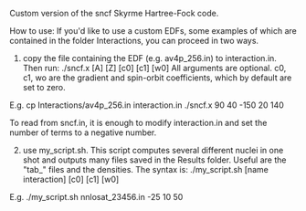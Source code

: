 Custom version of the sncf Skyrme Hartree-Fock code.


How to use:
If you'd like to use a custom EDFs, some examples of which are contained in the folder Interactions, you can proceed in two ways.


1. copy the file containing the EDF (e.g. av4p_256.in) to interaction.in. Then run:
   ./sncf.x [A] [Z] [c0] [c1] [w0]
All arguments are optional. c0, c1, wo are the gradient and spin-orbit coefficients, which by default are set to zero.

E.g. cp Interactions/av4p_256.in interaction.in
     ./sncf.x 90 40 -150 20 140
     
To read from sncf.in, it is enough to modify interaction.in and set the number of terms to a negative number.


2. use my_script.sh. This script computes several different nuclei in one shot and outputs many files saved in the Results folder. Useful are the "tab_" files and the densities.
The syntax is:
./my_script.sh [name interaction] [c0] [c1] [w0]

E.g. ./my_script.sh nnlosat_23456.in -25 10 50
